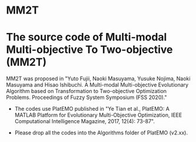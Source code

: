 # MM2T
# The source code of Multi-modal Multi-objective To Two-objective (MM2T)

MM2T was proposed in "Yuto Fujii, Naoki Masuyama, Yusuke Nojima, Naoki Masuyama and Hisao Ishibuchi. A Multi-modal Multi-objective Evolutionary Algorithm
based on Transformation to Two-objective Optimization Problems. Proceedings of Fuzzy System Symposium (FSS 2020)."

- The codes use PlatEMO published in "Ye Tian et al., PlatEMO: A MATLAB Platform for Evolutionary Multi-Objective Optimization, IEEE Computational Intelligence Magazine, 2017, 12(4): 73-87". 

- Please drop all the codes into the Algorithms folder of PlatEMO (v2.xx).
